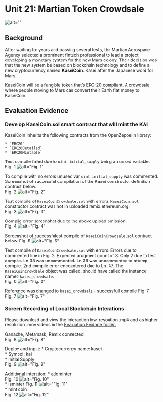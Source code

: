 # Unit 21: Martian Token Crowdsale

![alt=""](./Instructions/Images/application-image.png)

## Background

After waiting for years and passing several tests, the Martian Aerospace Agency selected a prominent fintech professional to lead a project developing a monetary system for the new Mars colony. Their decision was that the new system be based on blockchain technology and to define a new cryptocurrency named **KaseiCoin**. Kasei after the Japanese word for Mars.

KaseiCoin will be a fungible token that’s ERC-20 compliant. A crowdsale where people moving to Mars can convert their Earth fiat money to KaseiCoin.

## Evaluation Evidence

### Develop KaseiCoin.sol smart contract that will mint the KAI

KaseiCoin inherits the following contracts from the OpenZeppelin library:

    * `ERC20`  
    * `ERC20Detailed`
    * `ERC20Mintable`

Test compile failed due to `uint initial_supply` being an unsed variable.  
Fig. 1  ![alt="Fig. 1"](evaluation-evidence/001-compile-error.png)  

To compile with no errors unused var `uint initial_supply` was commented. Screenshot of successful compilation of the Kasei constructor definition contract below.  
Fig. 2  ![alt="Fig. 2"](evaluation-evidence/002-compile-test-fix.png)  

Test compile of `KaseiCoinCrowdsale.sol` with errors. `KaseiCoin.sol` constructor contract was not in uploaded remix.ethereum.org.  
Fig. 3  ![alt="Fig. 3"](evaluation-evidence/003-compile-test-no-constuctor-contract.png)  

Complie error screenshot due to the above upload omission.  
Fig. 4  ![alt="Fig. 4"](evaluation-evidence/004-compile-test-note-pragma55.png)  

Screenshot of successfulest compile of `KaseiCoinCrowdsale.sol` contract below. 
Fig. 5  ![alt="Fig. 5"](evaluation-evidence/005-compile-test.png)  

Test compile of `KaseiCoinCrowdsale.sol` with errors. Errors due to commented line in Fig. 2. Expected arugment count of 3. Only 2 due to test compile. Ln 38 was uncommented. Ln 38 was uncommented to attemp compile. 2nd compile error encountered due to Ln. 47. The `KaseiCoinCrowdsale` object was called, should have called the instance named `kasei_crowdsale`.   
Fig. 6  ![alt="Fig. 6"](evaluation-evidence/006-compile-test-args.png)  

Reference was changed to `kasei_crowdsale` - successfull compile Fig. 7.  
Fig. 7  ![alt="Fig. 7"](evaluation-evidence/007-compile-test-fix.png)  

### Screen Recording of Local Blockchain Interations  

Please download and view the interaction low-resoution .mp4 and as higher resolution .mov videos in the [Evaluation Evidnce folder.](https://github.com/tiyub/unit-21-martian-token-crowdsale/tree/main/evaluation-evidence)


Ganache, Metamask, Remix connected  
Fig. 8  ![alt="Fig. 8"](evaluation-evidence/interaction-001-connect-ganache-metamask-remix.png) 

Deploy and input:
    * Cryptocurrency name: kasei  
    * Symbol: kai   
    * Initial Supply  
Fig. 9  ![alt="Fig. 9"](evaluation-evidence/interaction-002-deploy-name-sym-iSupply.png)  

Additional interation:
    * addminter  
        Fig. 10  ![alt="Fig. 10"](evaluation-evidence/interaction-003-add-minter.png)  
    * isminter
        Fig. 11  ![alt="Fig. 11"](evaluation-evidence/interaction-004-isminter.png)  
    * mint coin  
        Fig. 12  ![alt="Fig. 12"](evaluation-evidence/interaction-005-minting.png)  